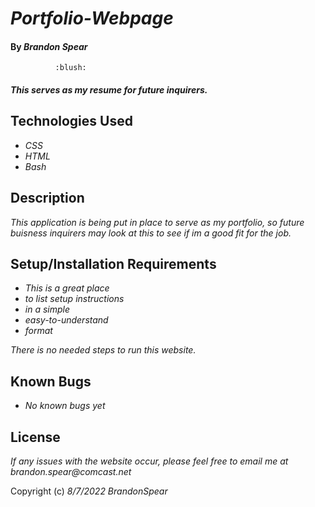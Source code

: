 # _Portfolio-Webpage_

#### By _**Brandon Spear**_
              :blush:

#### _This serves as my resume for future inquirers._

## Technologies Used

* _CSS_
* _HTML_
* _Bash_


## Description

_This application is being put in place to serve as my portfolio, so future buisness inquirers may look at this to see if im a good fit for the job._

## Setup/Installation Requirements

* _This is a great place_
* _to list setup instructions_
* _in a simple_
* _easy-to-understand_
* _format_

_There is no needed steps to run this website._

## Known Bugs

* _No known bugs yet_

## License

_If any issues with the website occur, please feel free to email me at brandon.spear@comcast.net_

Copyright (c) _8/7/2022_ _BrandonSpear_
